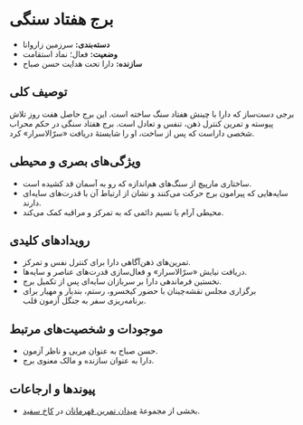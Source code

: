 # برج هفتاد سنگی

- **دسته‌بندی:** سرزمین زاروانا
- **وضعیت:** فعال؛ نماد استقامت
- **سازنده:** دارا تحت هدایت حسن صباح

## توصیف کلی
برجی دست‌ساز که دارا با چینش هفتاد سنگ ساخته است. این برج حاصل هفت روز تلاش پیوسته و تمرین کنترل ذهن، تنفس و تعادل است. برج هفتاد سنگی در حکم محراب شخصی داراست که پس از ساخت، او را شایستهٔ دریافت «سرّالاسرار» کرد.

## ویژگی‌های بصری و محیطی
- ساختاری مارپیچ از سنگ‌های هم‌اندازه که رو به آسمان قد کشیده است.
- سایه‌هایی که پیرامون برج حرکت می‌کنند و نشان از ارتباط آن با قدرت‌های سایه‌ای دارند.
- محیطی آرام با نسیم دائمی که به تمرکز و مراقبه کمک می‌کند.

## رویدادهای کلیدی
- تمرین‌های ذهن‌آگاهی دارا برای کنترل نفس و تمرکز.
- دریافت نیایش «سرّالاسرار» و فعال‌سازی قدرت‌های عناصر و سایه‌ها.
- نخستین فرماندهی دارا بر سربازان سایه‌ای پس از تکمیل برج.
- برگزاری مجلس نقشه‌چینان با حضور کیخسرو، رستم، بندیار و مهیار برای برنامه‌ریزی سفر به جنگل آزمون قلب.

## موجودات و شخصیت‌های مرتبط
- حسن صباح به عنوان مربی و ناظر آزمون.
- دارا به عنوان سازنده و مالک معنوی برج.

## پیوندها و ارجاعات
- بخشی از مجموعهٔ [میدان تمرین قهرمانان](./میدان%20تمرین%20قهرمانان.md) در [کاخ سفید](./کاخ%20سفید.md).
